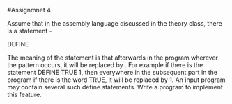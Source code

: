 #Assignmnet 4

Assume that in the assembly language discussed in the theory class, there is a statement -

DEFINE <name> <replace-pattern>

The meaning of the statement is that afterwards in the program wherever the pattern <name> occurs, it will be replaced by <replace-pattern>. For example if there is the statement DEFINE TRUE 1, then everywhere in the subsequent part in the program if there is the word TRUE, it will be replaced by 1. An input program may contain several such define statements. Write a program to implement this feature.